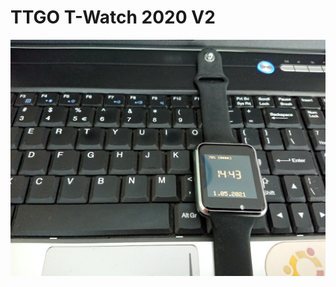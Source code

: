 # TTGO T-Watch 2020 V2

![TTGO T-Watch](https://github.com/Nanich87/ttgo-twatch-simple/blob/main/ttgo-t-watch-v1.jpg)

